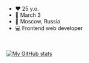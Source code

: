 - ❤️ 25 y.o.
- 🍰 March 3
- 🏡 Moscow, Russia
- 💻 Frontend web developer
<!--
- 💬 She/Her
-->

<br />

[![My GitHub stats](https://github-readme-stats.vercel.app/api?username=ru-f-kay&theme=nord)](https://github.com/anuraghazra/github-readme-stats)

<!--
#### History 📖:
| Time                  | Description              |
| --------------------  | ------------------------ |
| Mar 1997 - Oct 2014   | Born, grown, school and stuff. Good old times 🌝 |
| Oct 2014 - *Jul 2018* | 👩‍🎓 Graduated as Computer Engineer (Bachelor) |
| *Apr 2018* - Aug 2019 | C/C++ dev. `socket.h`, `pthread.h`, `Qt` |
| Aug 2019 - Nov 2021   | React dev. `TypeScript`, `MobX`, `Redux`, `Docker` |
| Nov 2021 - Jan 2022   | 🏖 *Chill time* 🏖 |
| Jan 2022 - Feb 2022   | Fullstack dev. `AdonisJS`, `nestjs`, `TypeScript`, `TypeORM`, `Docker`, `VueJS` |
| Feb 2022 - **Now**   | 💤 *&lt;AFK&gt;* 💤 |



#### Things I like and wish to improve 💫:

| Skill               | Level                     |
| ------------------- |:-------------------------:|
| React               | 🔵🔵🔵🔵🔵🔵🔵⚪️⚪️⚪️ |
| TypeScript          | 🔵🔵🔵🔵🔵🔵🔵⚪️⚪️⚪️ |
| ES6                 | 🔵🔵🔵🔵🔵🔵🔵⚪️⚪️⚪️ |
| MobX                | 🔵🔵🔵🔵🔵🔵⚪️⚪️⚪️⚪️ |
| Redux               | 🔵🔵🔵🔵🔵⚪️⚪️⚪️⚪️⚪️ |
| Effector            | 🔵🔵🔵🔵⚪️⚪️⚪️⚪️⚪️⚪️ |
| CSS, SASS...        | 🔵🔵🔵🔵🔵🔵⚪️⚪️⚪️⚪️ |
| Next.js             | 🔵🔵⚪️⚪️⚪️⚪️⚪️⚪️⚪️⚪️ |
| Webpack             | 🔵🔵🔵🔵⚪️⚪️⚪️⚪️⚪️⚪️ |
| Docker+Compose      | 🔵🔵🔵🔵🔵🔵🔵🔵🔵⚪️ |
| Python+Django       | 🔵🔵🔵🔵🔵⚪️⚪️⚪️⚪️⚪️ |
| Linux+Arch          | 🔵🔵🔵🔵🔵⚪️⚪️⚪️⚪️⚪️ |
| Git                 | 🔵🔵🔵🔵🔵🔵⚪️⚪️⚪️⚪️ |
| Bash                | 🔵🔵🔵🔵⚪️⚪️⚪️⚪️⚪️⚪️ |

#### Things I touched sometime / Not interested in right now 🌠:

| Skill               | Level                     |
| ------------------- |:-------------------------:|
| Ruby                | 🔵🔵⚪️⚪️⚪️⚪️⚪️⚪️⚪️⚪️ |
| C/C++               | 🔵🔵🔵🔵⚪️⚪️⚪️⚪️⚪️⚪️ |
| Rust                | 🔵🔵🔵⚪️⚪️⚪️⚪️⚪️⚪️⚪️ |
| AdonisJS            | 🔵🔵🔵🔵⚪️⚪️⚪️⚪️⚪️⚪️ |
| NestJS              | 🔵⚪️⚪️⚪️⚪️⚪️⚪️⚪️⚪️⚪️ |
-->
